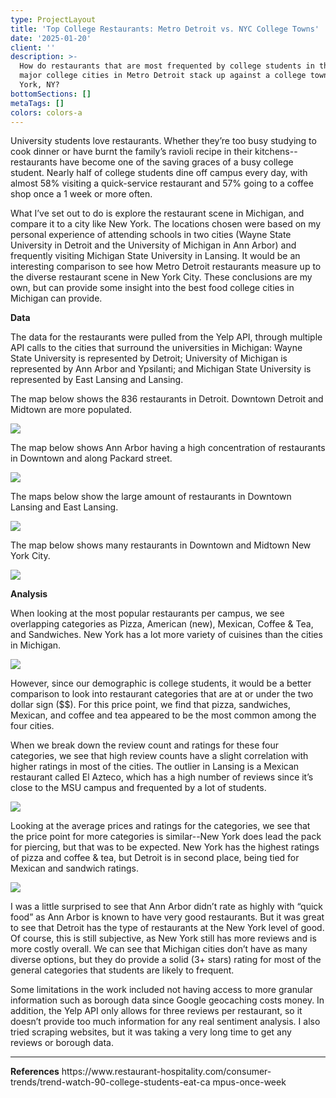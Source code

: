 ```yaml
---
type: ProjectLayout
title: 'Top College Restaurants: Metro Detroit vs. NYC College Towns'
date: '2025-01-20'
client: ''
description: >-
  How do restaurants that are most frequented by college students in the three
  major college cities in Metro Detroit stack up against a college town like New
  York, NY?
bottomSections: []
metaTags: []
colors: colors-a
---
```

University students love restaurants. Whether they’re too busy studying to cook dinner or have burnt the family’s ravioli recipe in their kitchens--restaurants have become one of the saving graces of a busy college student. Nearly half of college students dine off campus every day, with almost 58% visiting a quick-service restaurant and 57% going to a coffee shop once a
1 week or more often.​


What I’ve set out to do is explore the restaurant scene in Michigan, and compare it to a city like New York. The locations chosen were based on my personal experience of attending schools in two cities (Wayne State University in Detroit and the University of Michigan in Ann Arbor) and frequently visiting Michigan State University in Lansing. It would be an interesting comparison to see how Metro Detroit restaurants measure up to the diverse restaurant scene in New York City. These conclusions are my own, but can provide some insight into the best food college cities in Michigan can provide.


**Data**


The data for the restaurants were pulled from the Yelp API, through multiple API calls to the cities that surround the universities in Michigan: Wayne State University is represented by Detroit; University of Michigan is represented by Ann Arbor and Ypsilanti; and Michigan State University is represented by East Lansing and Lansing.


The map below shows the 836 restaurants in Detroit. Downtown Detroit and Midtown are more populated.

![](/images/1.png)

The map below shows Ann Arbor having a high concentration of restaurants in Downtown and along Packard street.

![](/images/2.png)

The maps below show the large amount of restaurants in Downtown Lansing and East Lansing.

![](/images/3.png)

The map below shows many restaurants in Downtown and Midtown New York City.

![](/images/4.png)

**Analysis**


When looking at the most popular restaurants per campus, we see overlapping categories as Pizza, American (new), Mexican, Coffee & Tea, and Sandwiches. New York has a lot more variety of cuisines than the cities in Michigan.

![](/images/5.png)

However, since our demographic is college students, it would be a better comparison to look into restaurant categories that are at or under the two dollar sign ($$). For this price point, we find that pizza, sandwiches, Mexican, and coffee and tea appeared to be the most common among the four cities.


When we break down the review count and ratings for these four categories, we see that high review counts have a slight correlation with higher ratings in most of the cities. The outlier in Lansing is a Mexican restaurant called El Azteco, which has a high number of reviews since it’s close to the MSU campus and frequented by a lot of students.

![](/images/6.png)

Looking at the average prices and ratings for the categories, we see that the price point for more categories is similar--New York does lead the pack for piercing, but that was to be expected. New York has the highest ratings of pizza and coffee & tea, but Detroit is in second place, being tied for Mexican and sandwich ratings.

![](/images/7.png)

I was a little surprised to see that Ann Arbor didn’t rate as highly with “quick food” as Ann Arbor is known to have very good restaurants. But it was great to see that Detroit has the type of restaurants
at the New York level of good. Of course, this is still subjective, as New York still has more reviews and is more costly overall. We can see that Michigan cities don’t have as many diverse options, but they do provide a solid (3+ stars) rating for most of the general categories that students are likely to frequent.


Some limitations in the work included not having access to more granular information such as borough data since Google geocaching costs money. In addition, the Yelp API only allows for three reviews per restaurant, so it doesn’t provide too much information for any real sentiment analysis. I also tried scraping websites, but it was taking a very long time to get any reviews or borough data.

****

**References**
https\://www\.restaurant-hospitality.com/consumer-trends/trend-watch-90-college-students-eat-ca mpus-once-week
